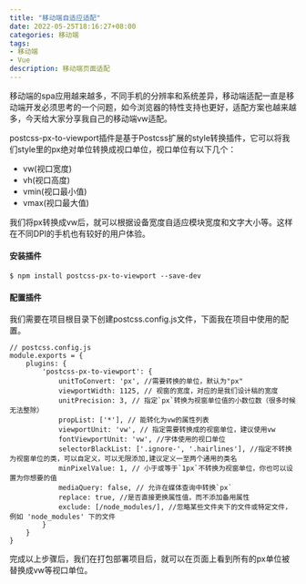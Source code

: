 ```yaml
---
title: "移动端自适应适配"
date: 2022-05-25T18:16:27+08:00
categories: 移动端
tags:
- 移动端
- Vue
description: 移动端页面适配
---
```


移动端的spa应用越来越多，不同手机的分辨率和系统差异，移动端适配一直是移动端开发必须思考的一个问题，如今浏览器的特性支持也更好，适配方案也越来越多，今天给大家分享我自己的移动端vw适配。

postcss-px-to-viewport插件是基于Postcss扩展的style转换插件，它可以将我们style里的px绝对单位转换成视口单位，视口单位有以下几个：
- vw(视口宽度)
- vh(视口高度)
- vmin(视口最小值)
- vmax(视口最大值)

我们将px转换成vw后，就可以根据设备宽度自适应模块宽度和文字大小等。这样在不同DPI的手机也有较好的用户体验。

#### 安装插件
```
$ npm install postcss-px-to-viewport --save-dev
```

#### 配置插件
我们需要在项目根目录下创建postcss.config.js文件，下面我在项目中使用的配置。
```
// postcss.config.js
module.exports = {
    plugins: {
        'postcss-px-to-viewport': {
            unitToConvert: 'px', //需要转换的单位，默认为"px"
            viewportWidth: 1125, // 视窗的宽度，对应的是我们设计稿的宽度
            unitPrecision: 3, // 指定`px`转换为视窗单位值的小数位数（很多时候无法整除）
            propList: ['*'], // 能转化为vw的属性列表
            viewportUnit: 'vw', // 指定需要转换成的视窗单位，建议使用vw
            fontViewportUnit: 'vw', //字体使用的视口单位
            selectorBlackList: ['.ignore-', '.hairlines'], //指定不转换为视窗单位的类，可以自定义，可以无限添加,建议定义一至两个通用的类名
            minPixelValue: 1, // 小于或等于`1px`不转换为视窗单位，你也可以设置为你想要的值
            mediaQuery: false, // 允许在媒体查询中转换`px`
            replace: true, //是否直接更换属性值，而不添加备用属性
            exclude: [/node_modules/], //忽略某些文件夹下的文件或特定文件，例如 'node_modules' 下的文件
        }
    }
}
```

完成以上步骤后，我们在打包部署项目后，就可以在页面上看到所有的px单位被替换成vw等视口单位。